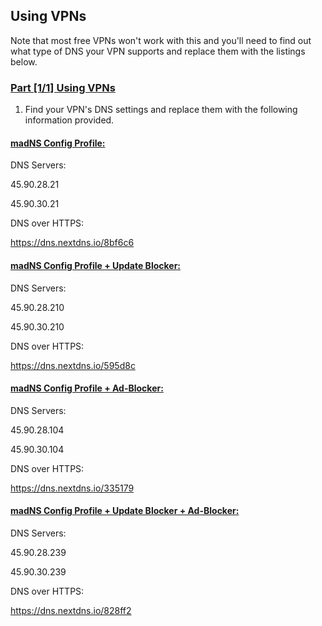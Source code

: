 ## Using VPNs

Note that most free VPNs won't work with this and you'll need to find out what type of DNS your VPN supports and replace them with the listings below.

### [Part [1/1] Using VPNs](accent://)

1. Find your VPN's DNS settings and replace them with the following information provided.

#### [madNS Config Profile:](accent://)

DNS Servers:

45.90.28.21

45.90.30.21

DNS over HTTPS:

https://dns.nextdns.io/8bf6c6

#### [madNS Config Profile + Update Blocker:](accent://)

DNS Servers:

45.90.28.210

45.90.30.210

DNS over HTTPS:

https://dns.nextdns.io/595d8c

#### [madNS Config Profile + Ad-Blocker:](accent://)

DNS Servers:

45.90.28.104

45.90.30.104

DNS over HTTPS:

https://dns.nextdns.io/335179

#### [madNS Config Profile + Update Blocker + Ad-Blocker:](accent://)

DNS Servers:

45.90.28.239

45.90.30.239

DNS over HTTPS:

https://dns.nextdns.io/828ff2
